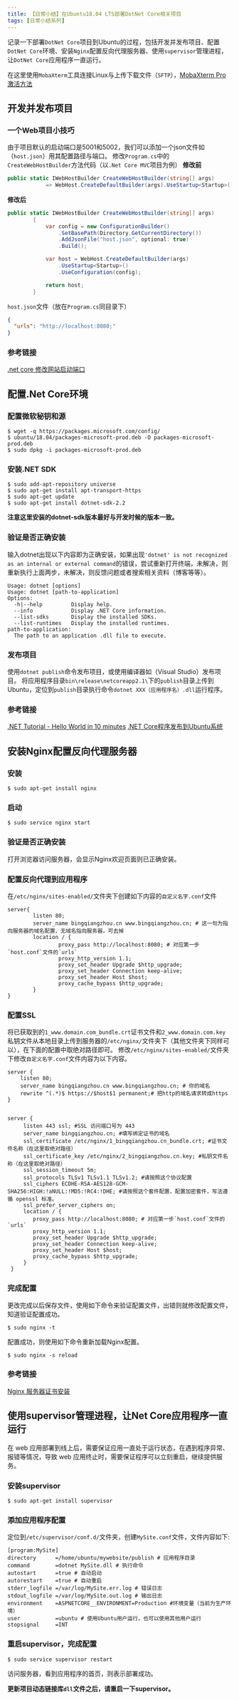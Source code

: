 ```yaml
---
title: 【日常小结】在Ubuntu18.04 LTS部署DotNet Core相关项目
tags: [日常小结系列]
---
```


记录一下部署`DotNet Core`项目到Ubuntu的过程，包括开发并发布项目、配置`DotNet Core`环境、安装`Nginx`配置反向代理服务器、使用`supervisor`管理进程，让`DotNet Core`应用程序一直运行。

<!--more-->

在这里使用`MobaXterm`工具连接Linux与上传下载文件（`SFTP`），[MobaXterm Pro激活方法](https://github.com/DoubleLabyrinth/MobaXterm-keygen)

## 开发并发布项目
### 一个Web项目小技巧
由于项目默认的启动端口是5001和5002，我们可以添加一个json文件如（`host.json`）用其配置路径与端口。
修改`Program.cs`中的`CreateWebHostBuilder`方法代码（以`.Net Core MVC`项目为例）
**修改前**
```csharp
public static IWebHostBuilder CreateWebHostBuilder(string[] args)
            => WebHost.CreateDefaultBuilder(args).UseStartup<Startup>();
```
**修改后**
```csharp #Program.cs
public static IWebHostBuilder CreateWebHostBuilder(string[] args)
        {
            var config = new ConfigurationBuilder()
                .SetBasePath(Directory.GetCurrentDirectory())
                .AddJsonFile("host.json", optional: true)
                .Build();

            var host = WebHost.CreateDefaultBuilder(args)
                .UseStartup<Startup>()
                .UseConfiguration(config);

            return host;
        }
```
`host.json`文件（放在`Program.cs`同目录下）
```json #host.json
{
  "urls": "http://localhost:8080;"
}
```

### 参考链接
[.net core 修改网站启动端口](https://blog.csdn.net/yenange/article/details/81675594)
 
## 配置.Net Core环境
### 配置微软秘钥和源
```shell
$ wget -q https://packages.microsoft.com/config/
$ ubuntu/18.04/packages-microsoft-prod.deb -O packages-microsoft-prod.deb
$ sudo dpkg -i packages-microsoft-prod.deb
```
### 安装.NET SDK
```shell
$ sudo add-apt-repository universe
$ sudo apt-get install apt-transport-https
$ sudo apt-get update
$ sudo apt-get install dotnet-sdk-2.2
```
**注意这里安装的dotnet-sdk版本最好与开发时候的版本一致。**
### 验证是否正确安装
输入dotnet出现以下内容即为正确安装，如果出现`'dotnet' is not recognized as an internal or external command`的错误，尝试重新打开终端，未解决，则重新执行上面两步，未解决，则反馈问题或者搜索相关资料（博客等等）。
```
Usage: dotnet [options]
Usage: dotnet [path-to-application]
Options:
  -h|--help         Display help.
  --info            Display .NET Core information.
  --list-sdks       Display the installed SDKs.
  --list-runtimes   Display the installed runtimes.
path-to-application:
  The path to an application .dll file to execute.
```
### 发布项目
使用`dotnet publish`命令发布项目，或使用编译器如（Visual Studio）发布项目。
将应用程序目录`bin\release\netcoreapp2.1\`下的`publish`目录上传到Ubuntu，定位到`publish`目录执行命令`dotnet XXX（应用程序名）.dll`运行程序。

### 参考链接
[.NET Tutorial - Hello World in 10 minutes](https://dotnet.microsoft.com/learn/dotnet/hello-world-tutorial/install)
[.NET Core程序发布到Ubuntu系统](https://blog.csdn.net/songjuntao8/article/details/53912304)
 
## 安装Nginx配置反向代理服务器
### 安装
```shell
$ sudo apt-get install nginx
```
### 启动
```shell
$ sudo service nginx start
```
### 验证是否正确安装
打开浏览器访问服务器，会显示Nginx欢迎页面则已正确安装。
### 配置反向代理到应用程序
在`/etc/nginx/sites-enabled/`文件夹下创建如下内容的`自定义名字.conf`文件

```nginx
server{
        listen 80;
        server_name bingqiangzhou.cn www.bingqiangzhou.cn; # 这一句为指向服务器的域名配置，无域名指向服务器，可去掉
        location / {
                proxy_pass http://localhost:8080; # 对应第一步`host.conf`文件的`urls`
                proxy_http_version 1.1;
                proxy_set_header Upgrade $http_upgrade;
                proxy_set_header Connection keep-alive;
                proxy_set_header Host $host;
                proxy_cache_bypass $http_upgrade;
        }
}
```
### 配置SSL
将已获取到的`1_www.domain.com_bundle.crt`证书文件和`2_www.domain.com.key`私钥文件从本地目录上传到服务器的`/etc/nginx/`文件夹下（其他文件夹下同样可以），在下面的配置中取绝对路径即可。
修改`/etc/nginx/sites-enabled/`文件夹下修改`自定义名字.conf`文件内容为以下内容。

```nginx
server {
    listen 80;
    server_name bingqiangzhou.cn www.bingqiangzhou.cn; # 你的域名
    rewrite ^(.*)$ https://$host$1 permanent;# 把http的域名请求转成https
}


server {
     listen 443 ssl; #SSL 访问端口号为 443
     server_name bingqiangzhou.cn; #填写绑定证书的域名
     ssl_certificate /etc/nginx/1_bingqiangzhou.cn_bundle.crt; #证书文件名称（在这里取绝对路径）
     ssl_certificate_key /etc/nginx/2_bingqiangzhou.cn.key; #私钥文件名称（在这里取绝对路径）
     ssl_session_timeout 5m;
     ssl_protocols TLSv1 TLSv1.1 TLSv1.2; #请按照这个协议配置
     ssl_ciphers ECDHE-RSA-AES128-GCM-SHA256:HIGH:!aNULL:!MD5:!RC4:!DHE; #请按照这个套件配置，配置加密套件，写法遵循 openssl 标准。
     ssl_prefer_server_ciphers on;
     location / {
        proxy_pass http://localhost:8080; # 对应第一步`host.conf`文件的`urls`
        proxy_http_version 1.1;
        proxy_set_header Upgrade $http_upgrade;
        proxy_set_header Connection keep-alive;
        proxy_set_header Host $host;
        proxy_cache_bypass $http_upgrade;
     }
 }
```

### 完成配置

更改完成以后保存文件，使用如下命令来验证配置文件，出错则就修改配置文件，知道验证配置成功。

```shell
$ sudo nginx -t
```

配置成功，则使用如下命令重新加载Nginx配置。

```shell
$ sudo nginx -s reload
```

### 参考链接
[Nginx 服务器证书安装](https://cloud.tencent.com/document/product/400/35244)
 
## 使用supervisor管理进程，让Net Core应用程序一直运行
在 web 应用部署到线上后，需要保证应用一直处于运行状态，在遇到程序异常、报错等情况，导致 web 应用终止时，需要保证程序可以立刻重启，继续提供服务。
### 安装supervisor
```shell
$ sudo apt-get install supervisor
```
### 添加应用程序配置
定位到`/etc/supervisor/conf.d/`文件夹，创建`MySite.conf`文件，文件内容如下:
```
[program:MySite]
directory      =/home/ubuntu/mywebsite/publish # 应用程序目录
command        =dotnet MySite.dll # 执行命令
autostart      =true # 自动启动
autorestart    =true # 自动重启
stderr_logfile =/var/log/MySite.err.log # 错误日志
stdout_logfile =/var/log/MySite.out.log # 输出日志
environment    =ASPNETCORE__ENVIRONMENT=Production #环境变量（当前为生产环境）
user           =ubuntu # 使用Ubuntu用户运行，也可以使用其他用户运行
stopsignal     =INT 
```
### 重启supervisor，完成配置
```shell
$ sudo service supervisor restart
```
访问服务器，看到应用程序的首页，则表示部署成功。

**更新项目动态链接库`dll`文件之后，请重启一下supervisor。**
